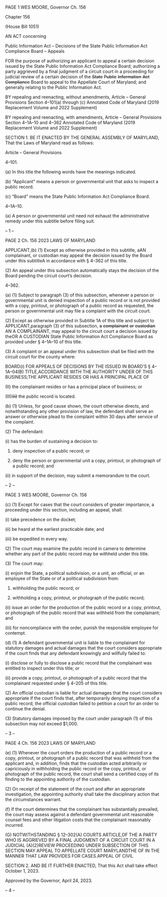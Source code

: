 PAGE 1
WES MOORE, Governor Ch. 156

Chapter 156

(House Bill 1051)

AN ACT concerning

Public Information Act – Decisions of the State Public Information Act
Compliance Board – Appeals

FOR the purpose of authorizing an applicant to appeal a certain decision issued by the
State Public Information Act Compliance Board; authorizing a party aggrieved by a
final judgment of a circuit court in a proceeding for judicial review of a certain
decision of the ~~State~~ ~~Public~~ ~~Information~~ ~~Act~~ ~~Compliance~~ Board to appeal to the
Appellate Court of Maryland; and generally relating to the Public Information Act.

BY repealing and reenacting, without amendments,
Article – General Provisions
Section 4–101(a) through (c)
Annotated Code of Maryland
(2019 Replacement Volume and 2022 Supplement)

BY repealing and reenacting, with amendments,
Article – General Provisions
Section 4–1A–10 and 4–362
Annotated Code of Maryland
(2019 Replacement Volume and 2022 Supplement)

SECTION 1. BE IT ENACTED BY THE GENERAL ASSEMBLY OF MARYLAND,
That the Laws of Maryland read as follows:

Article – General Provisions

4–101.

(a) In this title the following words have the meanings indicated.

(b) “Applicant” means a person or governmental unit that asks to inspect a public
record.

(c) “Board” means the State Public Information Act Compliance Board.

4–1A–10.

(a) A person or governmental unit need not exhaust the administrative remedy
under this subtitle before filing suit.

– 1 –

PAGE 2
Ch. 156 2023 LAWS OF MARYLAND

APPLICANT,(b) (1) Except as otherwise provided in this subtitle, aAN
complainant, or custodian may appeal the decision issued by the Board under this subtitleA
in accordance with § 4–362 of this title.

(2) An appeal under this subsection automatically stays the decision of the
Board pending the circuit court’s decision.

4–362.

(a) (1) Subject to paragraph (3) of this subsection, whenever a person or
governmental unit is denied inspection of a public record or is not provided with a copy,
printout, or photograph of a public record as requested, the person or governmental unit
may file a complaint with the circuit court.

(2) Except as otherwise provided in Subtitle 1A of this title and subject to
APPLICANT,paragraph (3) of this subsection, ~~a~~ ~~complainant~~ ~~or~~ ~~custodian~~ AN A
COMPLAINANT, may appeal to the circuit court a decision issued by theOR A CUSTODIAN
State Public Information Act Compliance Board as provided under § 4–1A–10 of this title.

(3) A complaint or an appeal under this subsection shall be filed with the
circuit court for the county where:

BOARD(i) FOR APPEALS OF DECISIONS BY THE ISSUED IN
BOARD’S § 4–1A–04(B) TITLE,ACCORDANCE WITH THE AUTHORITY UNDER OF THIS
BUSINESS;THE APPLICANT RESIDES OR HAS A PRINCIPAL PLACE OF

(II) the complainant resides or has a principal place of business; or

(III)~~(ii)~~ the public record is located.

(b) (1) Unless, for good cause shown, the court otherwise directs, and
notwithstanding any other provision of law, the defendant shall serve an answer or
otherwise plead to the complaint within 30 days after service of the complaint.

(2) The defendant:

(i) has the burden of sustaining a decision to:

1. deny inspection of a public record; or

2. deny the person or governmental unit a copy, printout, or
photograph of a public record; and

(ii) in support of the decision, may submit a memorandum to the
court.

– 2 –

PAGE 3
WES MOORE, Governor Ch. 156

(c) (1) Except for cases that the court considers of greater importance, a
proceeding under this section, including an appeal, shall:

(i) take precedence on the docket;

(ii) be heard at the earliest practicable date; and

(iii) be expedited in every way.

(2) The court may examine the public record in camera to determine
whether any part of the public record may be withheld under this title.

(3) The court may:

(i) enjoin the State, a political subdivision, or a unit, an official, or
an employee of the State or of a political subdivision from:

1. withholding the public record; or

2. withholding a copy, printout, or photograph of the public
record;

(ii) issue an order for the production of the public record or a copy,
printout, or photograph of the public record that was withheld from the complainant; and

(iii) for noncompliance with the order, punish the responsible
employee for contempt.

(d) (1) A defendant governmental unit is liable to the complainant for
statutory damages and actual damages that the court considers appropriate if the court
finds that any defendant knowingly and willfully failed to:

(i) disclose or fully to disclose a public record that the complainant
was entitled to inspect under this title; or

(ii) provide a copy, printout, or photograph of a public record that the
complainant requested under § 4–205 of this title.

(2) An official custodian is liable for actual damages that the court
considers appropriate if the court finds that, after temporarily denying inspection of a
public record, the official custodian failed to petition a court for an order to continue the
denial.

(3) Statutory damages imposed by the court under paragraph (1) of this
subsection may not exceed $1,000.

– 3 –

PAGE 4
Ch. 156 2023 LAWS OF MARYLAND

(e) (1) Whenever the court orders the production of a public record or a copy,
printout, or photograph of a public record that was withheld from the applicant and, in
addition, finds that the custodian acted arbitrarily or capriciously in withholding the public
record or the copy, printout, or photograph of the public record, the court shall send a
certified copy of its finding to the appointing authority of the custodian.

(2) On receipt of the statement of the court and after an appropriate
investigation, the appointing authority shall take the disciplinary action that the
circumstances warrant.

(f) If the court determines that the complainant has substantially prevailed, the
court may assess against a defendant governmental unit reasonable counsel fees and other
litigation costs that the complainant reasonably incurred.

(G) NOTWITHSTANDING § 12–302(A) COURTS ARTICLE,OF THE A PARTY
WHO IS AGGRIEVED BY A FINAL JUDGMENT OF A CIRCUIT COURT IN A JUDICIAL
(A)(2)REVIEW PROCEEDING UNDER SUBSECTION OF THIS SECTION MAY APPEAL TO
APPELLATE COURT MARYLANDTHE OF IN THE MANNER THAT LAW PROVIDES FOR
CASES.APPEAL OF CIVIL

SECTION 2. AND BE IT FURTHER ENACTED, That this Act shall take effect
October 1, 2023.

Approved by the Governor, April 24, 2023.

– 4 –